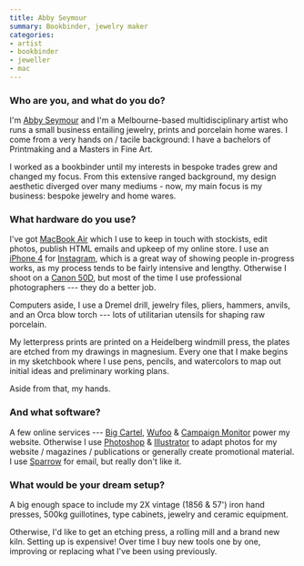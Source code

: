 ```yaml
---
title: Abby Seymour
summary: Bookbinder, jewelry maker
categories:
- artist
- bookbinder
- jeweller
- mac
---
```


### Who are you, and what do you do?

I'm [Abby Seymour](http://abbyseymour.com/ "Abby's website.") and I'm a Melbourne-based multidisciplinary artist who runs a small business entailing jewelry, prints and porcelain home wares. I come from a very hands on / tacile background: I have a bachelors of Printmaking and a Masters in Fine Art.

I worked as a bookbinder until my interests in bespoke trades grew and changed my focus. From this extensive ranged background, my design aesthetic diverged over many mediums - now, my main focus is my business: bespoke jewelry and home wares. 

### What hardware do you use?

I've got [MacBook Air][macbook-air] which I use to keep in touch with stockists, edit photos, publish HTML emails and upkeep of my online store. I use an [iPhone 4][iphone-4] for [Instagram][instagram-ios], which is a great way of showing people in-progress works, as my process tends to be fairly intensive and lengthy. Otherwise I shoot on a [Canon 50D][eos-50d], but most of the time I use professional photographers --- they do a better job.

Computers aside, I use a Dremel drill, jewelry files, pliers, hammers, anvils, and an Orca blow torch --- lots of utilitarian utensils for shaping raw porcelain. 

My letterpress prints are printed on a Heidelberg windmill press, the plates are etched from my drawings in magnesium. Every one that I make begins in my sketchbook where I use pens, pencils, and watercolors to map out initial ideas and preliminary working plans. 

Aside from that, my hands.

### And what software?

A few online services --- [Big Cartel][big-cartel], [Wufoo][] & [Campaign Monitor][campaign-monitor] power my website. Otherwise I use [Photoshop][] & [Illustrator][] to adapt photos for my website / magazines / publications or generally create promotional material. I use [Sparrow][] for email, but really don't like it. 

### What would be your dream setup?

A big enough space to include my 2X vintage (1856 & 57') iron hand presses, 500kg guillotines, type cabinets, jewelry and ceramic equipment. 

Otherwise, I'd like to get an etching press, a rolling mill and a  brand new kiln. Setting up is expensive! Over time I buy new tools one by one, improving or replacing what I've been using previously.

[iphone-4]: https://en.wikipedia.org/wiki/IPhone_4 "A smartphone."
[macbook-air]: https://www.apple.com/macbook-air/ "A very thin laptop."
[eos-50d]: https://en.wikipedia.org/wiki/Canon_EOS_50D "A 15.1 megapixel DSLR camera."
[illustrator]: https://www.adobe.com/products/illustrator.html "A vector graphics editor."
[instagram-ios]: https://itunes.apple.com/us/app/instagram/id389801252 "A photo taking/sharing app."
[sparrow]: http://www.gmail.com/intl/en/mail/help/sparrow.html "A mail client for the Mac with a funky UI."
[campaign-monitor]: https://www.campaignmonitor.com/ "An email newsletter service."
[big-cartel]: https://www.bigcartel.com/ "A shopping cart service for artists."
[photoshop]: https://www.adobe.com/products/photoshop.html "A bitmap image editor."
[wufoo]: https://www.wufoo.com/ "An online form service."
